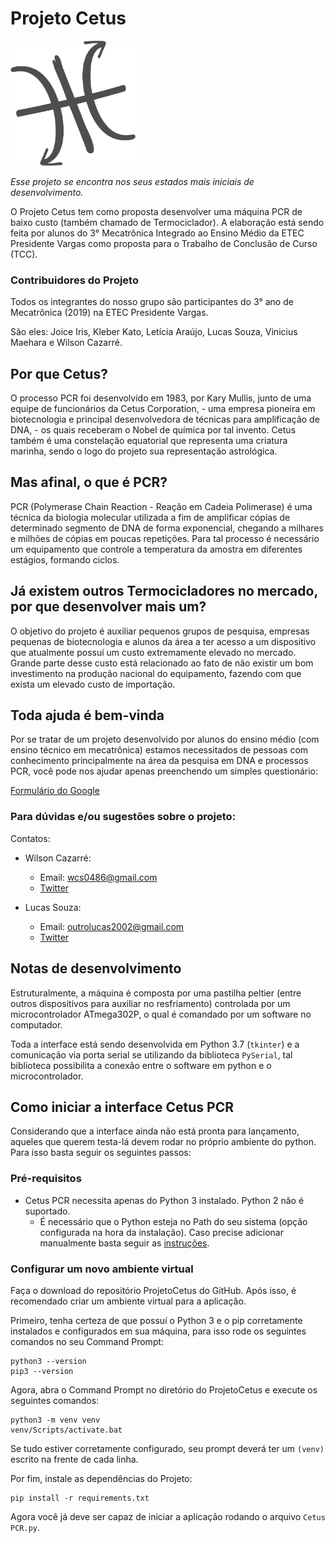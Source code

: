 # Projeto Cetus
<img src="https://github.com/WilsonCazarre/ProjetoCetus/blob/master/assets/logo.png" width="200" height="200">

_Esse projeto se encontra nos seus estados mais iniciais de desenvolvimento._

O Projeto Cetus tem como proposta desenvolver uma máquina PCR de baixo custo (também chamado de Termociclador). A elaboração está sendo feita por alunos do 3° Mecatrônica Integrado ao Ensino Médio da ETEC Presidente Vargas como proposta para o Trabalho de Conclusão de Curso (TCC).

### Contribuidores do Projeto
Todos os integrantes do nosso grupo são participantes do 3° ano de Mecatrônica (2019) na ETEC Presidente Vargas. 

São eles: Joice Iris, Kleber Kato, Letícia Araújo, Lucas Souza, Vinicius Maehara e Wilson Cazarré.

## Por que Cetus?

O processo PCR foi desenvolvido em 1983, por Kary Mullis, junto de uma equipe de funcionários da Cetus Corporation, - uma empresa pioneira em biotecnologia e principal desenvolvedora de técnicas para amplificação de DNA, - os quais receberam o Nobel de química por tal invento. Cetus também é uma constelação equatorial que representa uma criatura marinha, sendo o logo do projeto sua representação astrológica.

## Mas afinal, o que é PCR?

PCR (Polymerase Chain Reaction - Reação em Cadeia Polimerase) é uma técnica da biologia molecular utilizada a fim de amplificar cópias de determinado segmento de DNA de forma exponencial, chegando a milhares e milhões de cópias em poucas repetições. Para tal processo é necessário um equipamento que controle a temperatura da amostra em diferentes estágios, formando ciclos.

## Já existem outros Termocicladores no mercado, por que desenvolver mais um?

O objetivo do projeto é auxiliar pequenos grupos de pesquisa, empresas pequenas de biotecnologia e alunos da área a ter acesso a um dispositivo que atualmente possuí um custo extremamente elevado no mercado. Grande parte desse custo está relacionado ao fato de não existir um bom investimento na produção nacional do equipamento, fazendo com que exista um elevado custo de importação.


## Toda ajuda é bem-vinda

Por se tratar de um projeto desenvolvido por alunos do ensino médio (com ensino técnico em mecatrônica) estamos necessitados de pessoas com conhecimento principalmente na área da pesquisa em DNA e processos PCR, você pode nos ajudar apenas preenchendo um simples questionário:

[Formulário do Google](https://docs.google.com/forms/d/e/1FAIpQLSeknZwfgxAJlUGq_nTI-9e_KZr4itc3aowXtJQsjgLXp6w6sQ/viewform)

### Para dúvidas e/ou sugestões sobre o projeto:

Contatos: 
- Wilson Cazarré:
  - Email: wcs0486@gmail.com
  - [Twitter](https://twitter.com/WilsonCazarre)


- Lucas Souza:
  - Email: outrolucas2002@gmail.com
  - [Twitter](https://twitter.com/lukaxfeh)


## Notas de desenvolvimento
Estruturalmente, a máquina é composta por uma pastilha peltier (entre outros dispositivos para auxiliar no resfriamento) controlada por um microcontrolador ATmega302P, o qual é comandado por um software no computador.

Toda a interface está sendo desenvolvida em Python 3.7 (`tkinter`) e a comunicação via porta
serial se utilizando da biblioteca `PySerial`, tal biblioteca possibilita a
conexão entre o software em python e o microcontrolador.

## Como iniciar a interface Cetus PCR
Considerando que a interface ainda não está pronta para lançamento, aqueles que querem testa-lá devem rodar no próprio ambiente do python.
Para isso basta seguir os seguintes passos:

### Pré-requisitos
* Cetus PCR necessita apenas do Python 3 instalado. Python 2 não é suportado.
   * É necessário que o Python esteja no Path do seu sistema (opção configurada na hora da instalação). Caso precise adicionar manualmente basta seguir as [instruções](https://python.org.br/instalacao-windows/).
   

### Configurar um novo ambiente virtual
Faça o download do repositório ProjetoCetus do GitHub.
Após isso, é recomendado criar um ambiente virtual para a aplicação.

Primeiro, tenha certeza de que possuí o Python 3 e o pip corretamente instalados e configurados em sua máquina, 
para isso rode os seguintes comandos no seu Command Prompt:

```
python3 --version
pip3 --version
```

Agora, abra o Command Prompt no diretório do ProjetoCetus e execute os seguintes comandos:

```
python3 -m venv venv
venv/Scripts/activate.bat
```

Se tudo estiver corretamente configurado, seu prompt deverá ter um `(venv)` escrito na frente de cada linha.

Por fim, instale as dependências do Projeto:

```
pip install -r requirements.txt
```

Agora você já deve ser capaz de iniciar a aplicação rodando o arquivo `Cetus PCR.py`.
